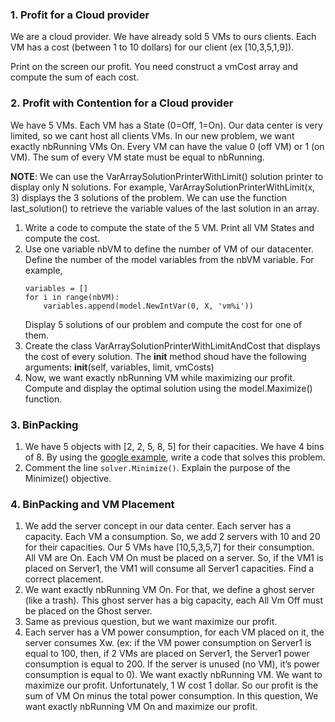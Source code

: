 ### 1. Profit for a Cloud provider
We are a cloud provider. We have already sold 5 VMs to ours clients. Each VM has
a cost (between 1 to 10 dollars) for our client (ex [10,3,5,1,9]).

Print on the screen our profit. You need construct a vmCost array and compute
the sum of each cost.

### 2. Profit with Contention for a Cloud provider
We have 5 VMs. Each VM has a State (0=Off, 1=On). Our data center is very
limited, so we cant host all clients VMs. In our new problem, we want exactly
nbRunning VMs On.
Every VM can have the value 0 (off VM) or 1 (on VM). The sum of every VM state
must be equal to nbRunning.

**NOTE**: We can use the VarArraySolutionPrinterWithLimit() solution printer to
display only N solutions. For example, VarArraySolutionPrinterWithLimit(x, 3)
displays the 3 solutions of the problem. We can use the function last_solution()
to retrieve the variable values of the last solution in an array.

1. Write a code to compute the state of the 5 VM. Print all VM States and
   compute the cost.
2. Use one variable nbVM to define the number of VM of our datacenter. Define
   the number of the model variables from the nbVM variable. For example,
   ```
   variables = []
   for i in range(nbVM):
       variables.append(model.NewIntVar(0, X, 'vm%i'))
   ```
   Display 5 solutions of our problem and compute the cost for one of them.
3. Create the class VarArraySolutionPrinterWithLimitAndCost that displays the
   cost of every solution. The __init__ method shoud have the following
   arguments: __init__(self, variables, limit, vmCosts)
4. Now, we want exactly nbRunning VM while maximizing our profit. Compute and
   display the optimal solution using the model.Maximize() function.

### 3. BinPacking
1. We have 5 objects with [2, 2, 5, 8, 5] for their capacities. We have 4 bins
   of 8. By using the [google
   example](https://developers.google.com/optimization/bin/bin_packing), write a
   code that solves this problem.
2. Comment the line `solver.Minimize()`. Explain the purpose of the Minimize()
   objective.

### 4. BinPacking and VM Placement
1. We add the server concept in our data center. Each server has a capacity.
   Each VM a consumption. So, we add 2 servers with 10 and 20 for their
   capacities. Our 5 VMs have [10,5,3,5,7] for their consumption. All VM are On.
   Each VM On must be placed on a server. So, if the VM1 is placed on Server1,
   the VM1 will consume all Server1 capacities. Find a correct placement. 
2. We want exactly nbRunning VM On. For that, we define a ghost server (like a
   trash). This ghost server has a big capacity, each All Vm Off must be placed
   on the Ghost server. 
3. Same as previous question, but we want maximize our profit.
4. Each server has a VM power consumption, for each VM placed on it, the server
   consumes Xw. (ex: if the VM power consumption on Server1 is equal to 100,
   then, if 2 VMs are placed on Server1, the Server1 power consumption is equal
   to 200. If the server is unused (no VM), it’s power consumption is equal to
   0). We want exactly nbRunning VM. We want to maximize our profit.
   Unfortunately, 1 W cost 1 dollar. So our profit is the sum of VM On minus the
   total power consumption. In this question, We want exactly nbRunning VM On
   and maximize our profit.

